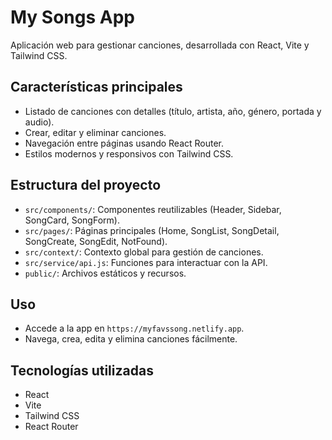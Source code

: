 # My Songs App

Aplicación web para gestionar canciones, desarrollada con React, Vite y Tailwind CSS.

## Características principales
- Listado de canciones con detalles (título, artista, año, género, portada y audio).
- Crear, editar y eliminar canciones.
- Navegación entre páginas usando React Router.
- Estilos modernos y responsivos con Tailwind CSS.

## Estructura del proyecto
- `src/components/`: Componentes reutilizables (Header, Sidebar, SongCard, SongForm).
- `src/pages/`: Páginas principales (Home, SongList, SongDetail, SongCreate, SongEdit, NotFound).
- `src/context/`: Contexto global para gestión de canciones.
- `src/service/api.js`: Funciones para interactuar con la API.
- `public/`: Archivos estáticos y recursos.

## Uso
- Accede a la app en `https://myfavssong.netlify.app`.
- Navega, crea, edita y elimina canciones fácilmente.

## Tecnologías utilizadas
- React
- Vite
- Tailwind CSS
- React Router

